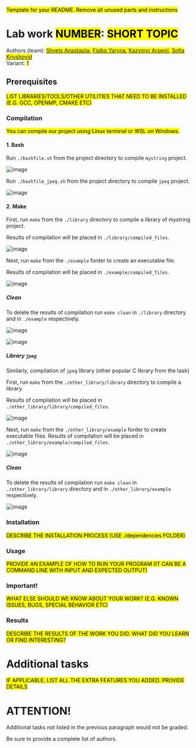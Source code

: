 <mark>Template for your README. Remove all unused parts and instructions</mark>

# Lab work <mark>NUMBER</mark>: <mark>SHORT TOPIC</mark>
Authors (team): <mark>[Shvets Anastasiia](https://github.com/shnasta), [Fialko Yaryna](https://github.com/YarynaFialko), [Kazymyr Arsenii](https://github.com/Arsenii6666), [Sofia Knyshoyid](https://github.com/Sofia-Knyshoyid) </mark><br>
Variant: <mark>1</mark>
## Prerequisites

<mark>LIST LIBRARIES/TOOLS/OTHER UTILITIES THAT NEED TO BE INSTALLED (E.G. GCC, OPENMP, CMAKE ETC)</mark>

### Compilation

<mark>You can compile our project using Linux terminal or WSL on Windows.</mark>

#### 1. Bash

Run ```./bashfile.sh``` from the project directory to compile `mystring` project.

![image](https://user-images.githubusercontent.com/92580927/196960790-e537e510-fd63-44b2-b6f8-c3a9f9f32e62.png)

Run ```./bashfile_jpeg.sh``` from the project directory to compile `jpeg` project.

![image](https://user-images.githubusercontent.com/49194660/197029470-c1985012-a452-4a68-bc3d-187b5e85fef8.png)



#### 2. Make

First, run ```make``` from the ```./library``` directory to compile a library of mystring project.

Results of compilation will be placed in ```./library/compiled_files```.

![image](https://user-images.githubusercontent.com/92580927/196963686-28d2feee-a33c-497b-b0dd-7b74b39eec5b.png)


Next, run ```make``` from the ```./example``` forder to create an executable file. 

Results of compilation will be placed in ```./example/compiled_files```. 

![image](https://user-images.githubusercontent.com/92580927/196964148-4d25dddf-1b9f-4bb0-bfbb-e23e88658f64.png)

##### Clean 

To delete the results of compilation run ```make clean``` in ```./library``` directory and in ```./example``` respectively.

![image](https://user-images.githubusercontent.com/92580927/196969048-983779ae-d6d2-488a-9eb7-750567f9fd5d.png)

![image](https://user-images.githubusercontent.com/92580927/196969881-8bafc6f3-39e2-4d1f-8df1-f2e271d7b599.png)


##### Library `jpeg`

Similarly, compilation of `jpeg` library (other popular C library from the task)


First, run ```make``` from the ```./other_library/library``` directory to compile a library.

Results of compilation will be placed in ```./other_library/library/compiled_files```.

![image](https://user-images.githubusercontent.com/92580927/196971272-b7f1ee92-7ba0-40a3-9254-f2b438fa5853.png)

Next, run ```make``` from the ```./other_library/example``` forder to create executable files. 
Results of compilation will be placed in ```./other_library/example/compiled_files```.

![image](https://user-images.githubusercontent.com/92580927/196972087-76e804f7-debb-460e-ac47-71b4388da1a3.png)

##### Clean

To delete the results of compilation run ```make clean``` in ```./other_library/library``` directory and in ```./other_library/example``` respectively.

![image](https://user-images.githubusercontent.com/92580927/196973145-c60da516-089d-4df2-b6bf-5716988d7b06.png)




### Installation

<mark>DESCRIBE THE INSTALLATION PROCESS (USE ./dependencies FOLDER)</mark>

### Usage

<mark>PROVIDE AN EXAMPLE OF HOW TO RUN YOUR PROGRAM (IT CAN BE A COMMAND LINE WITH INPUT AND EXPECTED OUTPUT)</mark>

### Important!

<mark>WHAT ELSE SHOULD WE KNOW ABOUT YOUR WORK? (E.G. KNOWN ISSUES, BUGS, SPECIAL BEHAVIOR ETC)</mark>

### Results

<mark>DESCRIBE THE RESULTS OF THE WORK YOU DID. WHAT DID YOU LEARN OR FIND INTERESTING?</mark>

# Additional tasks
<mark>IF APPLICABLE, LIST ALL THE EXTRA FEATURES YOU ADDED. PROVIDE DETAILS<mark>

# ATTENTION!
  
Additional tasks not listed in the previous paragraph would not be graded.

Be sure to provide a complete list of authors.

